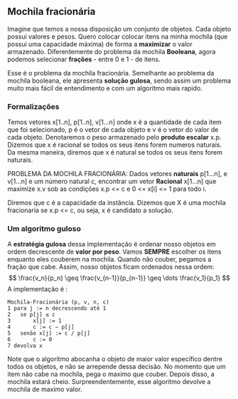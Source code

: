 ## Mochila fracionária

Imagine que temos a nossa disposição um conjunto de objetos. Cada objeto possui valores e pesos. Quero colocar colocar itens na minha mochila (que possui uma capacidade máxima) de forma a **maximizar** o valor armazenado. Diferentemente do problema da mochila **Booleana**, agora podemos selecionar **frações** - entre 0 e 1 - de itens.

Esse é o problema da mochila fracionária. Semelhante ao problema da mochila booleana, ele apresenta **solução gulosa**, sendo assim um problema muito mais fácil de entendimento e com um algoritmo mais rapido.

### Formalizações

Temos vetores x[1..n], p[1..n], v[1...n] onde x é a quantidade de cada item que foi selecionado, p é o vetor de cada objeto e v é o vetor do valor de cada objeto. Denotaremos o peso armazenado pelo **produto escalar** x.p. Dizemos que x é racional se todos os seus itens forem numeros naturais. Da mesma maneira, diremos que x é natural se todos os seus itens forem naturais. 

PROBLEMA DA MOCHILA FRACIONÁRIA: Dados vetores **naturais** p[1...n], e v[1...n] e um número natural c, encontrar um vetor **Racional** x[1...n] que maximize x.v sob as condições x.p <= c e 0 <= x[i] <= 1 para todo i.



Diremos que c é a capacidade da instância. Dizemos que X é uma mochila fracionaria se x.p <= c, ou seja, x é candidato a solução.

### Um algoritmo guloso

A **estratégia gulosa** dessa implementação é ordenar nosso objetos em ordem decrescente de  **valor por peso**. Vamos **SEMPRE** escolher os itens enquanto eles couberem na mochila. Quando não couber, pegamos a fração que cabe. Assim, nosso objetos ficam ordenados nessa ordem:
$$
\frac{v_n}{p_n} \geq \frac{v_{n-1}}{p_{n-1}} \geq \dots \frac{v_1}{p_1}
$$
A implementação é :

```
Mochila-Fracionária (p, v, n, c)
1 para j := n decrescendo até 1
2 	se p[j] ≤ c
3 		x[j] := 1
4 		c := c − p[j]
5 	senão x[j] := c / p[j]
6 		c := 0
7 devolva x
```

Note que o algoritmo abocanha o objeto de maior valor específico dentre todos os objetos, e não se arrepende dessa decisão. No momento que um item não cabe na mochila, pega o maximo que couber. Depois disso, a mochila estará cheio. Surpreendentemente, esse algoritmo devolve a mochila de maximo valor.